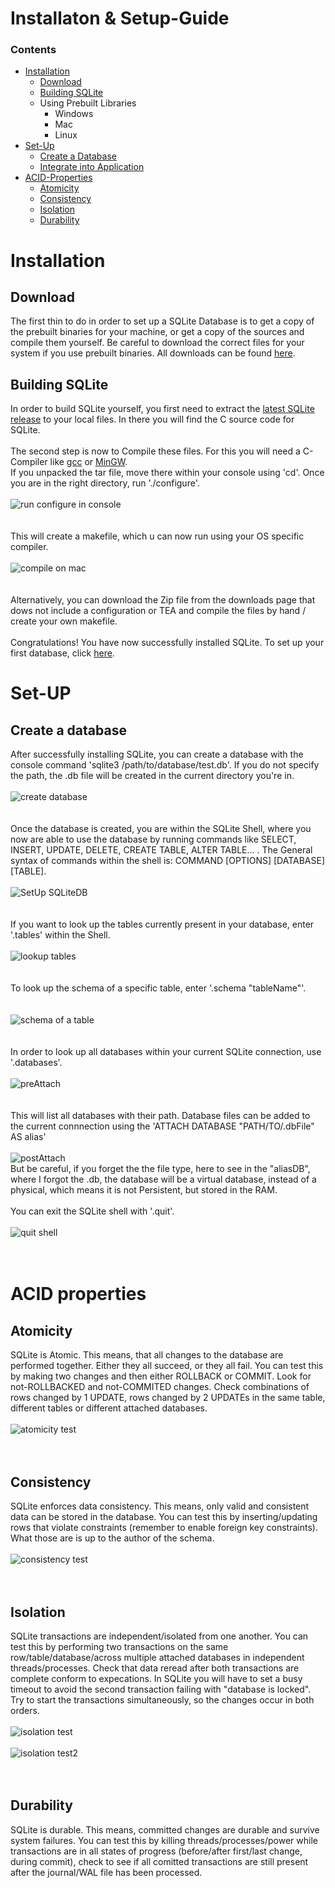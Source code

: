 # Installaton & Setup-Guide

### Contents
- [Installation](#installation)
  - [Download](#download)
  - [Building SQLite](#building-sqlite)
  - Using Prebuilt Libraries
    - Windows
    - Mac
    - Linux
- [Set-Up](#set-up)
  - [Create a Database](#create-a-database)
  - [Integrate into Application]() 
- [ACID-Properties](#acid-properties) 
  - [Atomicity](#atomicity)
  - [Consistency](#consistency)
  - [Isolation](#isolation)
  - [Durability](#durability) 


# Installation
## Download
The first thin to do in order to set up a SQLite Database is to get a copy of the prebuilt binaries for your machine, or get a copy 
of the sources and compile them yourself. Be careful to download the correct files for your system if you use prebuilt binaries. All 
downloads can be found [here](https://www.sqlite.org/download.html). 


## Building SQLite
In order to build SQLite yourself, you first need to extract the [latest SQLite release](https://www.sqlite.org/2023/sqlite-autoconf-3420000.tar.gz) to your local files. In there you will find the C source code for SQLite. </br></br> The second step is now to Compile these files. For this you will need a C-Compiler like [gcc](https://gcc.gnu.org) or [MinGW](https://www.mingw-w64.org). </br> If you unpacked the tar file, move there within your console using 'cd'. Once you are in the right directory, run './configure'.</br></br>  ![run configure in console](./Screenshot_configure.png) </br></br></br>This will create a makefile, which u can now run using your OS specific compiler.</br></br> ![compile on mac](./Screenshot_make_Mac.png)</br></br></br> 
Alternatively, you can download the Zip file from the downloads page that dows not include a configuration or TEA and compile the files by hand / create your own makefile. </br></br>Congratulations! You have now successfully installed SQLite. To set up your first database, click [here](#set-up).


# Set-UP
## Create a database
After successfully installing SQLite, you can create a database with the console command 'sqlite3 /path/to/database/test.db'. If you do not specify the path, the .db file will be created in the current directory you're in.</br></br>![create database](./Screenshot_SQLiteShell.png)
</br></br></br> Once the database is created, you are within the SQLite Shell, where you now are able to use the database by running commands like SELECT, INSERT, UPDATE, DELETE, CREATE TABLE, ALTER TABLE... . The General syntax of commands within the shell is: COMMAND [OPTIONS] [DATABASE] [TABLE]. </br></br>![SetUp SQLiteDB](./Screenshot_SetUPConsole.png)</br></br></br> If you want to look up the tables currently present in your database, enter '.tables' within the Shell. </br></br>![lookup tables](./Screenshot_tables.png)</br></br></br> To look up the schema of a specific table, enter '.schema "tableName"'. </br></br></br>![schema of a table](./Screenshot_schema.png)</br></br></br>In order to look up all databases within your current SQLite connection, use '.databases'.</br></br>![preAttach](./Screenshot_preAttach.png)</br></br></br> This will list all databases with their path. Database files can be added to the current connnection using the 'ATTACH DATABASE "PATH/TO/.dbFile" AS alias'</br></br>![postAttach](./Screenshot_postAttach.png)</br>But be careful, if you forget the the file type, here to see in the "aliasDB", where I forgot the .db, the database will be a virtual database, instead of a physical, which means it is not Persistent, but stored in the RAM.</br></br>You can exit the SQLite shell with '.quit'. </br></br>![quit shell](./Screenshot_quitShell.png)</br></br></br>


# ACID properties
## Atomicity
SQLite is Atomic. This means, that all changes to the database are performed together. Either they all succeed, or they all fail. You can test this by making two changes and then either ROLLBACK or COMMIT. Look for not-ROLLBACKED and not-COMMITED changes. Check combinations of rows changed by 1 UPDATE, rows changed by 2 UPDATEs in the same table, different tables or different attached databases.</br></br>![atomicity test](./Screenshot_AtomicityTest.png)</br></br></br>

## Consistency
SQLite enforces data consistency. This means, only valid and consistent data can be stored in the database. You can test this by inserting/updating rows that violate constraints (remember to enable foreign key constraints). What those are is up to the author of the schema.</br></br>![consistency test](./Screenshot_Consistency.png)</br></br></br>

## Isolation
SQLite transactions are independent/isolated from one another. You can test this by performing two transactions on the same row/table/database/across multiple attached databases in independent threads/processes. Check that data reread after both transactions are complete conform to expecations. In SQLite you will have to set a busy timeout to avoid the second transaction failing with "database is locked". Try to start the transactions simultaneously, so the changes occur in both orders.</br></br>![isolation test](./Screenshot_IsolationPreCommit.png)</br></br>![isolation test2](./Screenshot_IsolationPostCommit.png)</br></br></br>

## Durability
SQLite is durable. This means, committed changes are durable and survive system failures. You can test this by killing threads/processes/power while transactions are in all states of progress (before/after first/last change, during commit), check to see if all comitted transactions are still present after the journal/WAL file has been processed.

